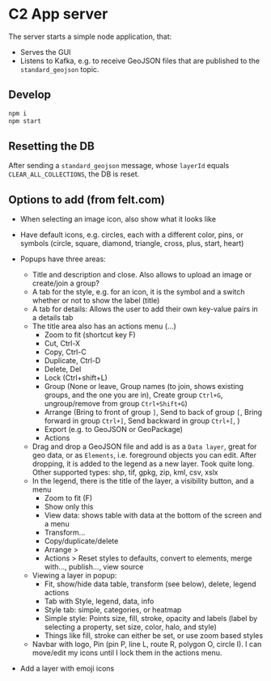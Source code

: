 # C2 App server

The server starts a simple node application, that:

- Serves the GUI
- Listens to Kafka, e.g. to receive GeoJSON files that are published to the `standard_geojson` topic.

## Develop

```bash
npm i
npm start
```

## Resetting the DB

After sending a `standard_geojson` message, whose `layerId` equals `CLEAR_ALL_COLLECTIONS`, the DB is reset.

## Options to add (from felt.com)

- When selecting an image icon, also show what it looks like
- Have default icons, e.g. circles, each with a different color, pins, or symbols (circle, square, diamond, triangle, cross, plus, start, heart)
- Popups have three areas:
    - Title and description and close. Also allows to upload an image or create/join a group?
    - A tab for the style, e.g. for an icon, it is the symbol and a switch whether or not to show the label (title)
    - A tab for details: Allows the user to add their own key-value pairs in a details tab
    - The title area also has an actions menu (...)
        - Zoom to fit (shortcut key F)
        - Cut, Ctrl-X
        - Copy, Ctrl-C
        - Duplicate, Ctrl-D
        - Delete, Del
        - Lock (Ctrl+shift+L)
        - Group (None or leave, Group names (to join, shows existing groups, and the one you are in), Create group `Ctrl+G`, ungroup/remove from group `Ctrl+Shift+G`)
        - Arrange (Bring to front of group `]`, Send to back of group `[`, Bring forward in group `Ctrl+]`, Send backward in group `Ctrl+[`, )
        - Export (e.g. to GeoJSON or GeoPackage)
        - Actions
    - Drag and drop a GeoJSON file and add is as a `Data layer`, great for geo data, or as `Elements`, i.e. foreground objects you can edit. After dropping, it is added to the legend as a new layer. Took quite long. Other supported types: shp, tif, gpkg, zip, kml, csv, xslx
    - In the legend, there is the title of the layer, a visibility button, and a menu
        - Zoom to fit (F)
        - Show only this
        - View data: shows table with data at the bottom of the screen and a menu
        - Transform...
        - Copy/duplicate/delete
        - Arrange > 
        - Actions > Reset styles to defaults, convert to elements, merge with..., publish..., view source
    - Viewing a layer in popup:
        - Fit, show/hide data table, transform (see below), delete, legend actions
        - Tab with Style, legend, data, info
        - Style tab: simple, categories, or heatmap
        - Simple style: Points size, fill, stroke, opacity and labels (label by selecting a property, set size, color, halo, and style)
        - Things like fill, stroke can either be set, or use zoom based styles
    - Navbar with logo, Pin (pin P, line L, route R, polygon O, circle I). I can move/edit my icons until I lock them in the actions menu.

- Add a layer with emoji icons
